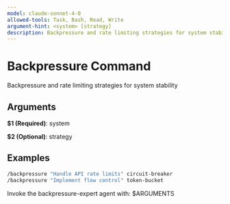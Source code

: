 ```yaml
---
model: claude-sonnet-4-0
allowed-tools: Task, Bash, Read, Write
argument-hint: <system> [strategy]
description: Backpressure and rate limiting strategies for system stability
---
```


# Backpressure Command

Backpressure and rate limiting strategies for system stability

## Arguments

**$1 (Required)**: system

**$2 (Optional)**: strategy

## Examples

```bash
/backpressure "Handle API rate limits" circuit-breaker
/backpressure "Implement flow control" token-bucket
```

Invoke the backpressure-expert agent with: $ARGUMENTS
